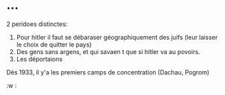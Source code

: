 # ...

2 peridoes distinctes:

1) Pour hitler il faut se débaraser géographiquement des juifs (leur laisser le choix de quitter le pays)
2) Des gens sans argens, et qui savaen t que si hitler va au povoirs.
3) Les déportaions

Dès 1933, il y'a les premiers camps de concentration (Dachau, Pogrom)

:w
:
